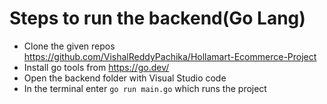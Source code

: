 
# Steps to run the backend(Go Lang)
* Clone the given repos https://github.com/VishalReddyPachika/Hollamart-Ecommerce-Project
* Install go tools from https://go.dev/
* Open the backend folder with Visual Studio code
* In the terminal enter `go run main.go` which runs the project 
